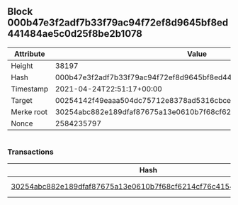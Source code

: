 ## Block 000b47e3f2adf7b33f79ac94f72ef8d9645bf8ed441484ae5c0d25f8be2b1078

Attribute | Value
--- | ---
Height | 38197
Hash | 000b47e3f2adf7b33f79ac94f72ef8d9645bf8ed441484ae5c0d25f8be2b1078
Timestamp | 2021-04-24T22:51:17+00:00
Target | 00254142f49eaaa504dc75712e8378ad5316cbcead634704b3734b6271167cc4
Merke root | 30254abc882e189dfaf87675a13e0610b7f68cf6214cf76c415436abd0f032e7
Nonce | 2584235797

```

```

### Transactions

Hash | Amount
--- | ---
[30254abc882e189dfaf87675a13e0610b7f68cf6214cf76c415436abd0f032e7](30254abc882e189dfaf87675a13e0610b7f68cf6214cf76c415436abd0f032e7.md) | 10.00000000 SKEPTI 
